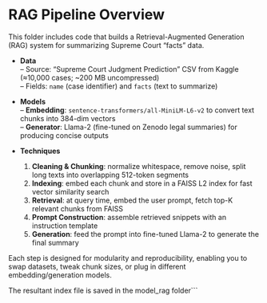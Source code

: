 # RAG Pipeline Overview

This folder includes code that builds a Retrieval-Augmented Generation (RAG) system for summarizing Supreme Court “facts” data.  

- **Data**  
  – Source: “Supreme Court Judgment Prediction” CSV from Kaggle (≈10,000 cases; ~200 MB uncompressed)  
  – Fields: `name` (case identifier) and `facts` (text to summarize)  

- **Models**  
  – **Embedding**: `sentence-transformers/all-MiniLM-L6-v2` to convert text chunks into 384-dim vectors  
  – **Generator**: Llama-2 (fine-tuned on Zenodo legal summaries) for producing concise outputs  

- **Techniques**  
  1. **Cleaning & Chunking**: normalize whitespace, remove noise, split long texts into overlapping 512-token segments  
  2. **Indexing**: embed each chunk and store in a FAISS L2 index for fast vector similarity search  
  3. **Retrieval**: at query time, embed the user prompt, fetch top-K relevant chunks from FAISS  
  4. **Prompt Construction**: assemble retrieved snippets with an instruction template  
  5. **Generation**: feed the prompt into fine-tuned Llama-2 to generate the final summary  

Each step is designed for modularity and reproducibility, enabling you to swap datasets, tweak chunk sizes, or plug in different embedding/generation models.

The resultant index file is saved in the model_rag folder```